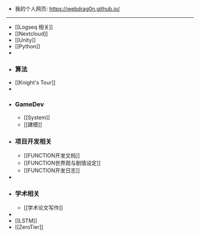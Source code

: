 - 我的个人网页: https://webdrag0n.github.io/
- ---
- [[Logseq 相关]]
- [[Nextcloud]]
- [[Unity]]
- [[Python]]
-
- ### 算法
- [[Knight's Tour]]
-
- ### GameDev
	- [[System]]
	- [[建模]]
- ### 项目开发相关
	- [[FUNCTION开发文档]]
	- [[FUNCTION世界观与剧情设定]]
	- [[FUNCTION开发日志]]
-
- ### 学术相关
	- [[学术论文写作]]
-
- [[LSTM]]
- [[ZeroTier]]
